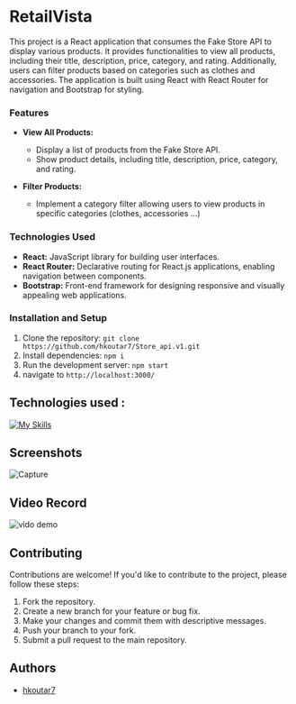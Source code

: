 # RetailVista

This project is a React application that consumes the Fake Store API to display various products. It provides functionalities to view all products, including their title, description, price, category, and rating. Additionally, users can filter products based on categories such as clothes and accessories. The application is built using React with React Router for navigation and Bootstrap for styling.

### Features

- **View All Products:**

  - Display a list of products from the Fake Store API.
  - Show product details, including title, description, price, category, and rating.

- **Filter Products:**
  - Implement a category filter allowing users to view products in specific categories (clothes, accessories ...)

### Technologies Used

- **React:** JavaScript library for building user interfaces.
- **React Router:** Declarative routing for React.js applications, enabling navigation between components.
- **Bootstrap:** Front-end framework for designing responsive and visually appealing web applications.

### Installation and Setup

1. Clone the repository: `git clone https://github.com/hkoutar7/Store_api.v1.git`
2. Install dependencies: `npm i`
3. Run the development server: `npm start`
4. navigate to `http://localhost:3000/`

## Technologies used :

[![My Skills](https://skillicons.dev/icons?i=react,bootstrap)](https://skillicons.dev)

## Screenshots
![Capture](https://github.com/hkoutar7/Store_api.v1/assets/122703123/0f358c54-3a4b-4c33-b8cf-6e327275b46d)

## Video Record
![vido demo](https://www.loom.com/share/3b19ae4bb57a46c6893915fc414e2d3d?sid=cbf784ed-1575-40dd-b722-efefff32b45d)

## Contributing

Contributions are welcome! If you'd like to contribute to the project, please follow these steps:

1. Fork the repository.
2. Create a new branch for your feature or bug fix.
3. Make your changes and commit them with descriptive messages.
4. Push your branch to your fork.
5. Submit a pull request to the main repository.

## Authors

- [hkoutar7](https://github.com/hkoutar7)
